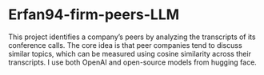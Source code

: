 # Erfan94-firm-peers-LLM
This project identifies a company’s peers by analyzing the transcripts of its conference calls. The core idea is that peer companies tend to discuss similar topics, which can be measured using cosine similarity across their transcripts. I use both OpenAI and open-source models from hugging face. 
